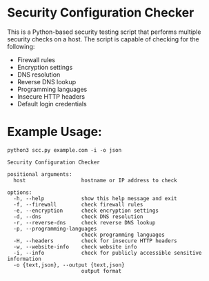 # Security Configuration Checker
This is a Python-based security testing script that performs multiple security checks on a host. The script is capable of checking for the following:

- Firewall rules
- Encryption settings
- DNS resolution
- Reverse DNS lookup
- Programming languages
- Insecure HTTP headers
- Default login credentials


# Example Usage:
```
python3 scc.py example.com -i -o json
```

```
Security Configuration Checker

positional arguments:
  host                  hostname or IP address to check

options:
  -h, --help            show this help message and exit
  -f, --firewall        check firewall rules
  -e, --encryption      check encryption settings
  -d, --dns             check DNS resolution
  -r, --reverse-dns     check reverse DNS lookup
  -p, --programming-languages
                        check programming languages
  -H, --headers         check for insecure HTTP headers
  -w, --website-info    check website info
  -i, --info            check for publicly accessible sensitive information
  -o {text,json}, --output {text,json}
                        output format
```
